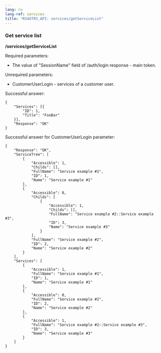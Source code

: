 ```yaml
---
lang: ru
lang-ref: services
title: "RS4OTRS_API: services/getServiceList"
---
```


### Get service list

**/services/getServiceList**

Required parameters:

- The value of "SessionName" field of /auth/login response - main token.

Unrequired parameters:

- CustomerUserLogin - services of a customer user.

Successful answer:

```
{
    "Services": [{
        "ID": 1,
        "Title": "FooBar"
    }],
    "Response": "OK"
}
```

Successful answer for CustomerUserLogin parameter:

```
{
    "Response": "OK",
    "ServiceTree": [
        {
            "Accessible": 1,
            "Childs": [],
            "FullName": "Service example #1",
            "ID": 1,
            "Name": "Service example #1"
        },
        {
            "Accessible": 0,
            "Childs": [
                {
                    "Accessible": 1,
                    "Childs": [],
                    "FullName": "Service example #2::Service example #3",
                    "ID": 3,
                    "Name": "Service example #3"
                }
            ],
            "FullName": "Service example #2",
            "ID": 2,
            "Name": "Service example #2"
        }
    ],
    "Services": [
        {
            "Accessible": 1,
            "FullName": "Service example #1",
            "ID": 1,
            "Name": "Service example #1"
        },
        {
            "Accessible": 0,
            "FullName": "Service example #2",
            "ID": 2,
            "Name": "Service example #2"
        },
        {
            "Accessible": 1,
            "FullName": "Service example #2::Service example #3",
            "ID": 3,
            "Name": "Service example #3"
        }
    ]
}
```
